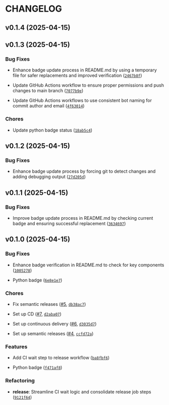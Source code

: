 # CHANGELOG


## v0.1.4 (2025-04-15)


## v0.1.3 (2025-04-15)

### Bug Fixes

- Enhance badge update process in README.md by using a temporary file for safer replacements and
  improved verification
  ([`2467b8f`](https://github.com/sherifattia/venmo-auto-requester/commit/2467b8f371cae37448815b6d610aa97784fc5baa))

- Update GitHub Actions workflow to ensure proper permissions and push changes to main branch
  ([`7077b9e`](https://github.com/sherifattia/venmo-auto-requester/commit/7077b9e834c0ebdf98e74862b439a3a286e2bcb1))

- Update GitHub Actions workflows to use consistent bot naming for commit author and email
  ([`4f63014`](https://github.com/sherifattia/venmo-auto-requester/commit/4f63014cc17e3565d240fdc8b7ed12441b473732))

### Chores

- Update python badge status
  ([`18ab5c4`](https://github.com/sherifattia/venmo-auto-requester/commit/18ab5c4cf63b10b029cc414091de0fdbf51334fe))


## v0.1.2 (2025-04-15)

### Bug Fixes

- Enhance badge update process by forcing git to detect changes and adding debugging output
  ([`27d205d`](https://github.com/sherifattia/venmo-auto-requester/commit/27d205de68edbc0a7c80f4734fc35495b982601f))


## v0.1.1 (2025-04-15)

### Bug Fixes

- Improve badge update process in README.md by checking current badge and ensuring successful
  replacement
  ([`3634697`](https://github.com/sherifattia/venmo-auto-requester/commit/3634697ad94a3974a0116e531154d9ed0aedd4c2))


## v0.1.0 (2025-04-15)

### Bug Fixes

- Enhance badge verification in README.md to check for key components
  ([`1005278`](https://github.com/sherifattia/venmo-auto-requester/commit/10052780102cde1eb41634eee04d27f9bd922b5f))

- Python badge
  ([`6e8e1e7`](https://github.com/sherifattia/venmo-auto-requester/commit/6e8e1e75f53b020dd03960d95f510626c17ae001))

### Chores

- Fix semantic releases ([#5](https://github.com/sherifattia/venmo-auto-requester/pull/5),
  [`db38ac7`](https://github.com/sherifattia/venmo-auto-requester/commit/db38ac7a086c1ebb024853a8aa194da26518a50b))

- Set up CD ([#7](https://github.com/sherifattia/venmo-auto-requester/pull/7),
  [`d2aba07`](https://github.com/sherifattia/venmo-auto-requester/commit/d2aba074e9282ec1ce29bd78dee1cb0efcdc7b3e))

- Set up continuous delivery ([#6](https://github.com/sherifattia/venmo-auto-requester/pull/6),
  [`d3035d7`](https://github.com/sherifattia/venmo-auto-requester/commit/d3035d7196b0733a6552a5a02a1a750bccf16259))

- Set up semantic releases ([#4](https://github.com/sherifattia/venmo-auto-requester/pull/4),
  [`ccfd72a`](https://github.com/sherifattia/venmo-auto-requester/commit/ccfd72a6b4817c0852869ee13a3ff905cdbfeb1c))

### Features

- Add CI wait step to release workflow
  ([`ba8fbf6`](https://github.com/sherifattia/venmo-auto-requester/commit/ba8fbf6ba52c8b9cd2652822728e7e82a32e80a2))

- Python badge
  ([`f471af8`](https://github.com/sherifattia/venmo-auto-requester/commit/f471af81dbaf492d73c6f8a8bd8a95619a99dfa9))

### Refactoring

- **release**: Streamline CI wait logic and consolidate release job steps
  ([`9121f64`](https://github.com/sherifattia/venmo-auto-requester/commit/9121f648bead057f9b1d0053a990da38cc8e4e49))
